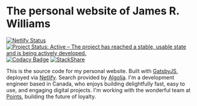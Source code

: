 # The personal website of James R. Williams

[![Netlify Status](https://api.netlify.com/api/v1/badges/7fc57b18-f2ef-4fc0-9d79-ab5d5287b0fb/deploy-status)](https://app.netlify.com/sites/jamesrwilliams-site/deploys) [![Project Status: Active – The project has reached a stable, usable state and is being actively developed.](https://www.repostatus.org/badges/latest/active.svg)](https://www.repostatus.org/#active) [![Codacy Badge](https://app.codacy.com/project/badge/Grade/b508b0be68d641af88cbb7856db0541c)](https://www.codacy.com/gh/jamesrwilliams/personal-site/dashboard?utm_source=github.com&amp;utm_medium=referral&amp;utm_content=jamesrwilliams/personal-site&amp;utm_campaign=Badge_Grade) [![StackShare](http://img.shields.io/badge/tech-stack-0690fa.svg?style=flat)](https://stackshare.io/jamesrwilliams/personal-site)

This is the source code for my personal website. Built with [GatsbyJS](https://www.gatsbyjs.org/), deployed via [Netlify](https://www.netlify.com/). Search provided by [Algolia](https://www.algolia.com). I'm a development engineer based in Canada, who enjoys building delightfully fast, easy to use, and engaging digital projects. I'm working with the wonderful team at [Points](https://points.com), building the future of loyalty.
